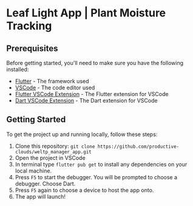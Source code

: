 # Leaf Light App | Plant Moisture Tracking

## Prerequisites

Before getting started, you'll need to make sure you have the following installed:

- [Flutter](https://flutter.dev/docs/get-started/install) - The framework used
- [VSCode](https://code.visualstudio.com/) - The code editor used
- [Flutter VSCode Extension](https://marketplace.visualstudio.com/items?itemName=Dart-Code.flutter) - The Flutter extension for VSCode
- [Dart VSCode Extension](https://marketplace.visualstudio.com/items?itemName=Dart-Code.dart-code) - The Dart extension for VSCode

## Getting Started

To get the project up and running locally, follow these steps:

1. Clone this repository: `git clone https://github.com/productive-clouds/weltp_manager_app.git`
2. Open the project in VSCode
3. In terminal type `flutter pub get` to install any dependencies on your local machine.
4. Press `F5` to start the debugger. You will be prompted to choose a debugger. Choose Dart.
5. Press `F5` again to choose a device to host the app onto. 
6. The app will launch!
